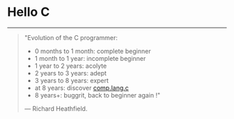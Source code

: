 # Hello C

---

> "Evolution of the C programmer:
>
> * 0 months to 1 month: complete beginner
> * 1 month to 1 year: incomplete beginner
> * 1 year to 2 years: acolyte
> * 2 years to 3 years: adept
> * 3 years to 8 years: expert
> * at 8 years: discover [comp.lang.c](http://www.ungerhu.com/jxh/clc.welcome.txt)
> * 8 years+: buggrit, back to beginner again !"
>
> — Richard Heathfield.




